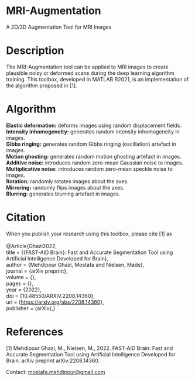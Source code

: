 # MRI-Augmentation
A 2D/3D Augmentation Tool for MRI Images
<br />

# Description
The MRI-Augmentation tool can be applied to MRI images to create plausible noisy or deformed scans during the deep learning algorithm training. This toolbox, developed in MATLAB R2021, is an implementation of the algorithm proposed in [1].
<br />

# Algorithm

**Elastic deformation:** deforms images using random displacement fields.
<br />
**Intensity inhomogeneity:** generates random intensity inhomogeneity in images.
<br />
**Gibbs ringing:** generates random Gibbs ringing (oscillation) artefact in images.
<br />
**Motion ghosting:** generates random motion ghosting artefact in images.
<br />
**Additive noise:** introduces random zero-mean Gaussian noise to images.
<br />
**Multiplicative noise:** introduces random zero-mean speckle noise to images.
<br />
**Rotation:** randomly rotates images about the axes.
<br />
**Mirroring:** randomly flips images about the axes.
<br />
**Blurring:** generates blurring artefact in images.
<br />

# Citation
When you publish your research using this toolbox, please cite [1] as
<br />
<br />
@Article{Ghazi2022,
<br />
  title = {{FAST-AID Brain}: Fast and Accurate Segmentation Tool using Artificial Intelligence Developed for Brain},
  <br />
  author = {Mehdipour Ghazi, Mostafa and Nielsen, Mads},
  <br />
  journal = {arXiv preprint},
  <br />
  volume = {},
  <br />
  pages = {},
  <br />
  year = {2022},
  <br />
  doi = {10.48550/ARXIV.2208.14360},
  <br />
  url = {https://arxiv.org/abs/2208.14360},
  <br />
  publisher = {arXiv},}
<br />

# References
[1] Mehdipour Ghazi, M., Nielsen, M., 2022. FAST-AID Brain: Fast and Accurate Segmentation Tool using Artificial Intelligence Developed for Brain. arXiv preprint arXiv:2208.14360.
<br />

Contact: mostafa.mehdipour@gmail.com
<br />
